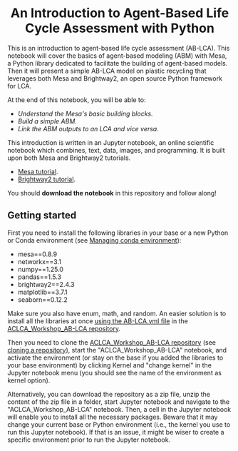 # <center> An Introduction to Agent-Based Life Cycle Assessment with Python </center>

This is an introduction to agent-based life cycle assessment (AB-LCA). This notebook will cover the basics of agent-based modeling (ABM) with Mesa, a Python library dedicated to facilitate the building of agent-based models. Then it will present a simple AB-LCA model on plastic recycling that leverages both Mesa and Brightway2, an open source Python framework for LCA.

At the end of this notebook, you will be able to:

* *Understand the Mesa's basic building blocks.*
* *Build a simple ABM.*
* *Link the ABM outputs to an LCA and vice versa.*

This introduction is written in an Jupyter notebook, an online scientific notebook which combines, text, data, images, and programming. It is built upon both Mesa and Brightway2 tutorials.

* [Mesa tutorial](https://mesa.readthedocs.io/en/stable/tutorials/intro_tutorial.html).
* [Brightway2 tutorial](https://github.com/brightway-lca/brightway2/blob/master/notebooks/Getting%20Started%20with%20Brightway2.ipynb).

You should **download the notebook** in this repository and follow along!

## Getting started

First you need to install the following libraries in your base or a new Python or Conda environment (see [Managing conda environment](https://conda.io/projects/conda/en/latest/user-guide/tasks/manage-environments.html)):

* mesa==0.8.9
* networkx==3.1
* numpy==1.25.0
* pandas==1.5.3
* brightway2==2.4.3
* matplotlib==3.7.1
* seaborn==0.12.2

Make sure you also have enum, math, and random. An easier solution is to install all the libraries at once [using the AB-LCA.yml file](https://conda.io/projects/conda/en/latest/user-guide/tasks/manage-environments.html#creating-an-environment-from-an-environment-yml-file) in the [ACLCA_Workshop_AB-LCA repository](https://github.com/jwalzberg/ACLCA_Workshop_AB-LCA).

Then you need to clone the [ACLCA_Workshop_AB-LCA repository](https://github.com/jwalzberg/ACLCA_Workshop_AB-LCA) (see [cloning a repository](https://docs.github.com/en/repositories/creating-and-managing-repositories/cloning-a-repository)), start the "ACLCA_Workshop_AB-LCA" notebook, and activate the environment (or stay on the base if you added the libraries to your base environment) by clicking Kernel and "change kernel" in the Jupyter notebook menu (you should see the name of the environment as kernel option).

Alternatively, you can download the repository as a zip file, unzip the content of the zip file in a folder, start Jupyter notebook and navigate to the "ACLCA_Workshop_AB-LCA" notebook. Then, a cell in the Jupyter notebook will enable you to install all the necessary packages. Beware that it may change your current base or Python environment (i.e., the kernel you use to run this Jupyter notebook). If that is an issue, it might be wiser to create a specific environment prior to run the Jupyter notebook.
